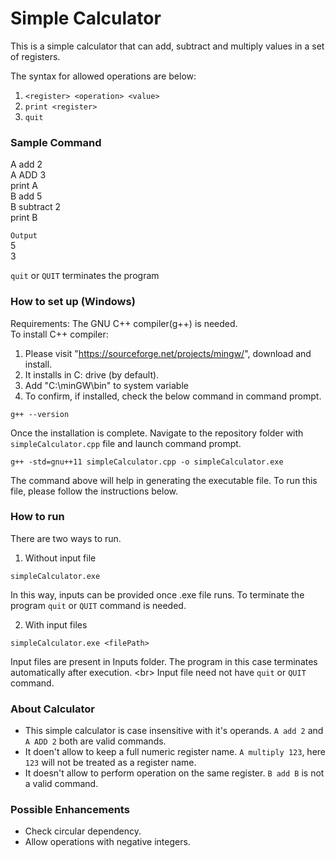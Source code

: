 # Simple Calculator
This is a simple calculator that can add, subtract and multiply values in a set of registers.

The syntax for allowed operations are below:
1. `<register> <operation> <value>`
2. `print <register>`
3. `quit`

### Sample Command
A add 2 <br/>
A ADD 3 <br/>
print A <br/>
B add 5 <br/>
B subtract 2 <br/>
print B <br/>

`Output` <br/>
5 <br/>
3 <br/>

`quit` or `QUIT` terminates the program

### How to set up (Windows)
Requirements: The GNU C++ compiler(g++) is needed. <br/>
To install C++ compiler:
1. Please visit "https://sourceforge.net/projects/mingw/", download and install.
2. It installs in C: drive (by default).
3. Add "C:\minGW\bin" to system variable
4. To confirm, if installed, check the below command in command prompt.

```
g++ --version
```

Once the installation is complete.
Navigate to the repository folder with `simpleCalculator.cpp` file and launch command prompt.
```
g++ -std=gnu++11 simpleCalculator.cpp -o simpleCalculator.exe
```
The command above will help in generating the executable file. To run this file, please follow the instructions below.

### How to run
There are two ways to run.
1. Without input file 
```
simpleCalculator.exe
```
In this way, inputs can be provided once .exe file runs.
To terminate the program `quit` or `QUIT` command is needed.

2. With input files
```
simpleCalculator.exe <filePath>
```
Input files are present in Inputs folder.
The program in this case terminates automatically after execution. <br\>
Input file need not have `quit` or `QUIT` command.

### About Calculator
* This simple calculator is case insensitive with it's operands. `A add 2` and `A ADD 2` both are valid commands.
* It doen't allow to keep a full numeric register name.
`A multiply 123`, here `123` will not be treated as a register name.
* It doesn't allow to perform operation on the same register. `B add B` is not a valid command.

### Possible Enhancements
* Check circular dependency.
* Allow operations with negative integers.
 
